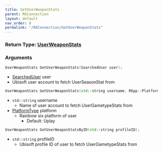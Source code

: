 ```yaml
---
title: GetUserWeaponStats
parent: R6Connection
layout: default
nav_order: 8
permalink: "/R6Connection/GetUserWeaponStats"
---
```


### Return Type: [UserWeaponStats](/R6pp/Types/UserWeaponStats)

### Arguments 
```cpp 
UserWeaponStats GetUserWeaponStats(SearchedUser user);
```
* [SearchedUser](/Types/SearchedUser) user
 * Ubisoft user account to fetch UserSeasonStat from

```cpp
UserWeaponStats GetUserWeaponStats(std::string username, R6pp::PlatformType platform = PlatformType::Uplay);
```
* `std::string` username
	* Name of user account to fetch UserGametypeStats from
* [PlatformType](Types/PlatformType) platform
	* Rainbow six platform of user
		* Default: Uplay

```cpp
UserWeaponStats GetUserWeaponStatsByID(std::string profileID);
```
* `std::string` profileID
	* Ubisoft profile ID of user to fetch UserGametypeStats from